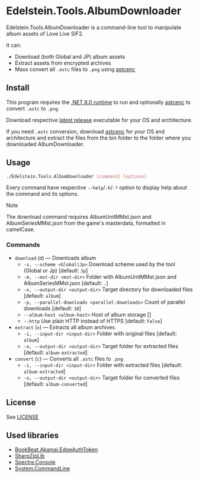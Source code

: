 # Edelstein.Tools.AlbumDownloader

Edelstein.Tools.AlbumDownloader is a command-line tool to manipulate album assets of Love Live SIF2.

It can:

- Download (both Global and JP) album assets
- Extract assets from encrypted archives
- Mass convert all `.astc` files to `.png` using [astcenc](https://github.com/ARM-software/astc-encoder)

## Install

This program requires the [.NET 8.0 runtime](https://dotnet.microsoft.com/en-us/download/dotnet/8.0) to run and optionally [astcenc](https://github.com/ARM-software/astc-encoder) to convert `.astc` to `.png`.

Download respective [latest release](https://github.com/Edelstein-LL/Edelstein.Tools.AlbumDownloader/releases/latest) executable for your OS and architecture.

If you need `.astc` conversion, download [astcenc](https://github.com/ARM-software/astc-encoder) for your OS and architecture and extract the files from the bin folder to the folder where you downloaded AlbumDownloader.

## Usage

```bash
./Edelstein.Tools.AlbumDownloader [command] [options]
```

Every command have respective `--help`/`-h`/`-?` option to display help about the command and its options.

> [!NOTE]
> The download command requires AlbumUnitMMst.json and AlbumSeriesMMst.json from the game's masterdata, formatted in camelCase.

### Commands

- `download` (`d`) — Downloads album
  - `-s, --scheme <Global|Jp>`                       Download scheme used by the tool (Global or Jp) [default: `Jp`]
  - `-m, --mst-dir <mst-dir>`                        Folder with AlbumUnitMMst.json and AlbumSeriesMMst.json [default: `.`]
  - `-o, --output-dir <output-dir>`                  Target directory for downloaded files [default: `album`]
  - `-p, --parallel-downloads <parallel-downloads>`  Count of parallel downloads [default: `10`]
  - `--album-host <album-host>`                      Host of album storage []
  - `--http`                                         Use plain HTTP instead of HTTPS [default: `False`]
- `extract` (`x`) — Extracts all album archives
  - `-i, --input-dir <input-dir>`    Folder with original files [default: `album`]
  - `-o, --output-dir <output-dir>`  Target folder for extracted files [default: `album-extracted`]
- `convert` (`c`) — Converts all `.astc` files to `.png`
  - `-i, --input-dir <input-dir>`    Folder with extracted files [default: `album-extracted`]
  - `-o, --output-dir <output-dir>`  Target folder for converted files [default: `album-converted`]

## License

See [LICENSE](LICENSE)

## Used libraries

- [BookBeat.Akamai.EdgeAuthToken](https://github.com/BookBeat/EdgeAuth-Token-CSharp)
- [SharpZipLib](https://github.com/icsharpcode/SharpZipLib)
- [Spectre.Console](https://github.com/spectreconsole/spectre.console)
- [System.CommandLine](https://github.com/dotnet/command-line-api)
